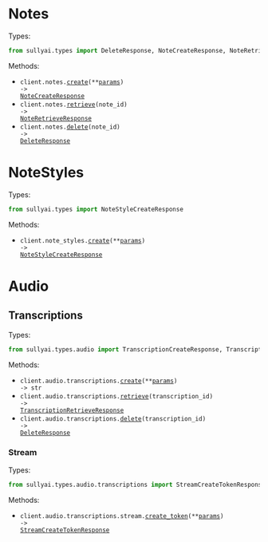 # Notes

Types:

```python
from sullyai.types import DeleteResponse, NoteCreateResponse, NoteRetrieveResponse
```

Methods:

- <code title="post /v1/notes">client.notes.<a href="./src/sullyai/resources/notes.py">create</a>(\*\*<a href="src/sullyai/types/note_create_params.py">params</a>) -> <a href="./src/sullyai/types/note_create_response.py">NoteCreateResponse</a></code>
- <code title="get /v1/notes/{noteId}">client.notes.<a href="./src/sullyai/resources/notes.py">retrieve</a>(note_id) -> <a href="./src/sullyai/types/note_retrieve_response.py">NoteRetrieveResponse</a></code>
- <code title="delete /v1/notes/{noteId}">client.notes.<a href="./src/sullyai/resources/notes.py">delete</a>(note_id) -> <a href="./src/sullyai/types/delete_response.py">DeleteResponse</a></code>

# NoteStyles

Types:

```python
from sullyai.types import NoteStyleCreateResponse
```

Methods:

- <code title="post /v1/note-styles">client.note_styles.<a href="./src/sullyai/resources/note_styles.py">create</a>(\*\*<a href="src/sullyai/types/note_style_create_params.py">params</a>) -> <a href="./src/sullyai/types/note_style_create_response.py">NoteStyleCreateResponse</a></code>

# Audio

## Transcriptions

Types:

```python
from sullyai.types.audio import TranscriptionCreateResponse, TranscriptionRetrieveResponse
```

Methods:

- <code title="post /v1/audio/transcriptions">client.audio.transcriptions.<a href="./src/sullyai/resources/audio/transcriptions/transcriptions.py">create</a>(\*\*<a href="src/sullyai/types/audio/transcription_create_params.py">params</a>) -> str</code>
- <code title="get /v1/audio/transcriptions/{transcriptionId}">client.audio.transcriptions.<a href="./src/sullyai/resources/audio/transcriptions/transcriptions.py">retrieve</a>(transcription_id) -> <a href="./src/sullyai/types/audio/transcription_retrieve_response.py">TranscriptionRetrieveResponse</a></code>
- <code title="delete /v1/audio/transcriptions/{transcriptionId}">client.audio.transcriptions.<a href="./src/sullyai/resources/audio/transcriptions/transcriptions.py">delete</a>(transcription_id) -> <a href="./src/sullyai/types/delete_response.py">DeleteResponse</a></code>

### Stream

Types:

```python
from sullyai.types.audio.transcriptions import StreamCreateTokenResponse
```

Methods:

- <code title="post /v1/audio/transcriptions/stream/token">client.audio.transcriptions.stream.<a href="./src/sullyai/resources/audio/transcriptions/stream.py">create_token</a>(\*\*<a href="src/sullyai/types/audio/transcriptions/stream_create_token_params.py">params</a>) -> <a href="./src/sullyai/types/audio/transcriptions/stream_create_token_response.py">StreamCreateTokenResponse</a></code>
